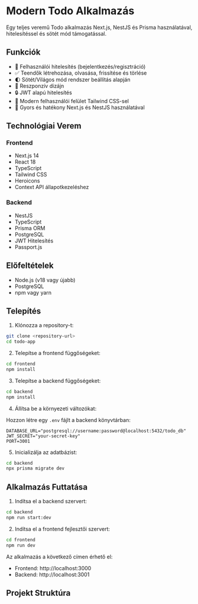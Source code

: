 # Modern Todo Alkalmazás

Egy teljes veremű Todo alkalmazás Next.js, NestJS és Prisma használatával, hitelesítéssel és sötét mód támogatással.

## Funkciók

- 🔐 Felhasználói hitelesítés (bejelentkezés/regisztráció)
- ✅ Teendők létrehozása, olvasása, frissítése és törlése
- 🌓 Sötét/Világos mód rendszer beállítás alapján
- 📱 Reszponzív dizájn
- 🔒 JWT alapú hitelesítés
- 🎨 Modern felhasználói felület Tailwind CSS-sel
- 🚀 Gyors és hatékony Next.js és NestJS használatával

## Technológiai Verem

### Frontend
- Next.js 14
- React 18
- TypeScript
- Tailwind CSS
- Heroicons
- Context API állapotkezeléshez

### Backend
- NestJS
- TypeScript
- Prisma ORM
- PostgreSQL
- JWT Hitelesítés
- Passport.js

## Előfeltételek

- Node.js (v18 vagy újabb)
- PostgreSQL
- npm vagy yarn

## Telepítés

1. Klónozza a repository-t:
```bash
git clone <repository-url>
cd todo-app
```

2. Telepítse a frontend függőségeket:
```bash
cd frontend
npm install
```

3. Telepítse a backend függőségeket:
```bash
cd backend
npm install
```

4. Állítsa be a környezeti változókat:

Hozzon létre egy `.env` fájlt a backend könyvtárban:
```env
DATABASE_URL="postgresql://username:password@localhost:5432/todo_db"
JWT_SECRET="your-secret-key"
PORT=3001
```

5. Inicializálja az adatbázist:
```bash
cd backend
npx prisma migrate dev
```

## Alkalmazás Futtatása

1. Indítsa el a backend szervert:
```bash
cd backend
npm run start:dev
```

2. Indítsa el a frontend fejlesztői szervert:
```bash
cd frontend
npm run dev
```

Az alkalmazás a következő címen érhető el:
- Frontend: http://localhost:3000
- Backend: http://localhost:3001

## Projekt Struktúra

